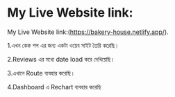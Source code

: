 # My Live Website link:

My Live Website link:(https://bakery-house.netlify.app/).

1.এখন কেক শপ এর জন্য একটা ওয়েব সাইট তৈরি করেছি।


2.Reviews এর মধ্যে date load করে দেখিয়েছি।

3.এখানে Route ব্যবহার করেছি।

4.Dashboard এ Rechart ব্যবহার করেছি